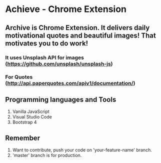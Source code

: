 # Achieve - Chrome Extension
## Archive is Chrome Extension. It delivers daily motivational quotes and beautiful images! That motivates you to do work!
### It uses Unsplash API for images (https://github.com/unsplash/unsplash-js)
### For Quotes (http://api.paperquotes.com/apiv1/documentation/)

## Programming languages and Tools
1. Vanilla JavaScript
1. Visual Studio Code
2. Bootstrap 4

## Remember
1. Want to contribute, push your code on 'your-feature-name' branch.
2. 'master' branch is for production.
